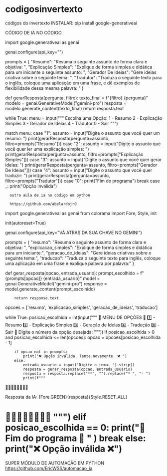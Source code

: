 # codigosinvertexto
códigos do invertexto
INSTALAR: pip install google-generativeai  

CÓDIGO DE IA NO CÓDIGO






import google.generativeai as genai

genai.configure(api_key="")

prompts = {
  "Resumo": "Resuma o seguinte assunto de forma clara e objetiva: ",
  "Explicação Simples": "Explique de forma simples e didática para um iniciante o seguinte assunto: ",
  "Gerador De Ideias": "Gere ideias criativa sobre o seguinte tema: ",
  "Tradutor": "Traduza o seguinte texto para o inglês, coloque uma aplicação em uma frase, e dê exemplos de flexibilidade dessa mesma palavra: "
}



def gerarResposta(pergunta, filtro):
  texto_final = f"{filtro} {pergunta}"
  modelo = genai.GenerativeModel("gemini-pro")
  resposta =  modelo.generate_content(texto_final)
  return resposta.text


while True:
  menu = input("""
  Escolha uma Opção:
  1 - Resumo
  2 - Explicação Simples
  3 - Gerador de Ideias
  4 - Tradutor
  0 - Sair
  """)

  match menu:
    case "1":
      assunto = input("Digite o assunto que você quer um resumo: ")
      print(gerarResposta(pergunta=assunto, filtro=prompts["Resumo"]))
    case "2":
      assunto = input("Digite o assunto que você quer ler uma explicação simples: ")
      print(gerarResposta(pergunta=assunto, filtro=prompts["Explicação Simples"]))
    case "3":
      assunto = input("Digite o assunto que você quer gerar ideias: ")
      print(gerarResposta(pergunta=assunto, filtro=prompts["Gerador De Ideias"]))
    case "4":
      assunto = input("Digite o assunto que você quer traduzir: ")
      print(gerarResposta(pergunta=assunto, filtro=prompts["Tradutor"]))
    case "0":
      print("Fim do programa")
      break
    case _:
      print("Opção inválida")



      outra aula de ia no código em python

      https://github.com/abelardojr0



import google.generativeai as genai
from colorama import Fore, Style, init

init(autoreset=True)  

genai.configure(api_key="VÁ ATRAS DA SUA CHAVE NO GEMINI")


prompts = {
    "resumo": "Resuma o seguinte assunto de forma clara e objetiva: ",
    "explicacao_simples": "Explique de forma simples e didática para um iniciante:",
    "geracao_de_ideias": "Gere ideias criativas sobre o seguinte tema:",
    "traducao": "Traduza o seguinte texto para inglês, coloque uma aplicação em uma frase e explique palavra por palavra:"
}


def gerar_resposta(opcao, entrada_usuario):
        prompt_escolhido = f"{prompts[opcao]} {entrada_usuario}"
        model = genai.GenerativeModel("gemini-pro")
        response = model.generate_content(prompt_escolhido)

        return response.text




opcoes = ['resumo', 'explicacao_simples', 'geracao_de_ideias', 'traducao']

while True:
    posicao_escolhida = int(input("""
    📜 MENU DE OPÇÕES 📜
    1️⃣ - Resumo
    2️⃣ - Explicação Simples
    3️⃣ - Geração de Ideias
    4️⃣ - Tradução
    0️⃣ - Sair
    🛑 Digite o número da opção desejada:
        """))
    if posicao_escolhida > 0 and posicao_escolhida <= len(opcoes):
        opcao = opcoes[posicao_escolhida - 1]

        if opcao not in prompts:
            print("❌ Opção inválida. Tente novamente. ❌ ")
        else:
            entrada_usuario = input("Digite o tema: ").strip()
            resposta = gerar_resposta(opcao, entrada_usuario)
            resposta = resposta.replace("**", "").replace("* ", "- ")
            print(f"""
🤖🤖🤖🤖🤖🤖🤖🤖

Resposta da IA: 
{Fore.GREEN}{resposta}{Style.RESET_ALL}

🤖🤖🤖🤖🤖🤖🤖🤖
            """)
    elif posicao_escolhida == 0:
        print("👋  Fim do programa 👋 " )
        break
    else:
        print("❌ Opção inválida ❌")
================================================================================================

SUPER MÓDULO DE AUTOMAÇÃO EM PYTHON
https://github.com/EricWSS/automacao_ia


